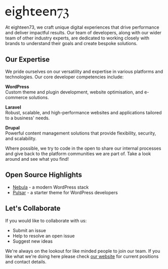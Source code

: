 <p><a href="https://eighteen73.co.uk" target="_blank"><img src="https://raw.githubusercontent.com/eighteen73/.github/main/eighteen73-logo.png" width="200"></a></p>

At eighteen73, we craft unique digital experiences that drive performance and deliver impactful results. Our team of developers, along with our wider team of other industry experts, are dedicated to working closely with brands to understand their goals and create bespoke solutions.

## Our Expertise

We pride ourselves on our versatility and expertise in various platforms and technologies. Our core developer competencies include:

**WordPress**    
Custom theme and plugin development, website optimisation, and e-commerce solutions.

**Laravel**    
Robust, scalable, and high-performance websites and applications tailored to a business' needs.

**Drupal**    
Powerful content management solutions that provide flexibility, security, and scalability.

Where possible, we try to code in the open to share our internal processes and give back to the platform communities we are part of. Take a look around and see what you find!

## Open Source Highlights

- [Nebula](https://github.com/eighteen73/nebula) - a modern WordPress stack
- [Pulsar](https://github.com/eighteen73/pulsar) - a starter theme for WordPress developers

## Let's Collaborate

If you would like to collaborate with us:

- Submit an issue
- Help to resolve an open issue
- Suggest new ideas

We're always on the lookout for like minded people to join our team. If you like what we're doing here please check [our website](https://eighteen73.co.uk/careers/) for current positions and contact details.
